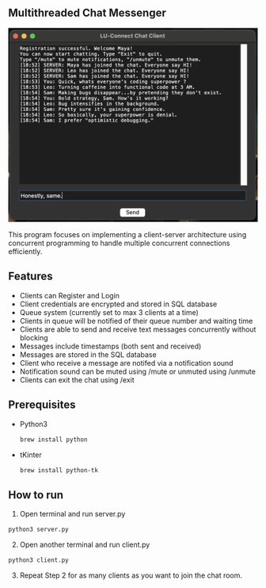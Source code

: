## Multithreaded Chat Messenger

<img src="images/chatview.png" width="700px" length="700px" alt="Chat application preview">

This program focuses on implementing a client-server architecture using concurrent programming to handle multiple concurrent connections efficiently.

## Features
- Clients can Register and Login
- Client credentials are encrypted and stored in SQL database
- Queue system (currently set to max 3 clients at a time)
- Clients in queue will be notified of their queue number and waiting time
- Clients are able to send and receive text messages concurrently without blocking
- Messages include timestamps (both sent and received)
- Messages are stored in the SQL database
- Client who receive a message are notifed via a notification sound
- Notification sound can be muted using /mute or unmuted using /unmute
- Clients can exit the chat using /exit

## Prerequisites
- Python3

  ```zsh
  brew install python
  ```

- tKinter

  ```zsh
  brew install python-tk
  ```

## How to run
1. Open terminal and run server.py
```zsh
python3 server.py
```
2. Open another terminal and run client.py
```zsh
python3 client.py
```
3. Repeat Step 2 for as many clients as you want to join the chat room.
